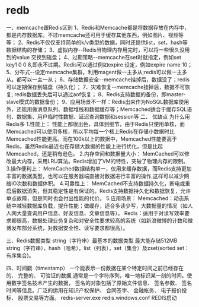 # redb
一、memcache跟Redis区别 
	1、Redis和Memcache都是将数据存放在内存中，都是内存数据库。不过memcache还可用于缓存其他东西，例如图片、视频等等；
	2、Redis不仅仅支持简单的k/v类型的数据，同时还提供list，set，hash等数据结构的存储；
	3、虚拟内存--Redis当物理内存用完时，可以将一些很久没用到的value 交换到磁盘；
	4、过期策略--memcache在set时就指定，例如set key1 0 0 8,即永不过期。Redis可以通过例如expire 设定，例如expire name 10；
	5、分布式--设定memcache集群，利用magent做一主多从;redis可以做一主多从。都可以一主一从；
	6、存储数据安全--memcache挂掉后，数据没了；redis可以定期保存到磁盘（持久化）；
	7、灾难恢复--memcache挂掉后，数据不可恢复; redis数据丢失后可以通过aof恢复；
	8、Redis支持数据的备份，即master-slave模式的数据备份；
	9、应用场景不一样：Redis出来作为NoSQL数据库使用外，还能用做消息队列、数据堆栈和数据缓存等；Memcached适合于缓存SQL语句、数据集、用户临时性数据、延迟查询数据和session等
二、 优缺点 为什么用Redis多
	 1.性能上： 
	性能上都很出色，具体到细节，由于Redis只使用单核，而Memcached可以使用多核，所以平均每一个核上Redis在存储小数据时比 
	Memcached性能更高。而在100k以上的数据中，Memcached性能要高于Redis，虽然Redis最近也在存储大数据的性能上进行优化，但是比起 Memcached，还是稍有逊色。
	2.内存空间和数据量大小： 
	MemCached可以修改最大内存，采用LRU算法。Redis增加了VM的特性，突破了物理内存的限制。
	3.操作便利上： 
	MemCached数据结构单一，仅用来缓存数据，而Redis支持更加丰富的数据类型，也可以在服务器端直接对数据进行丰富的操作,这样可以减少网络IO次数和数据体积。
	4.可靠性上： 
	MemCached不支持数据持久化，断电或重启后数据消失，但其稳定性是有保证的。Redis支持数据持久化和数据恢复，允许单点故障，但是同时也会付出性能的代价。
	5.应用场景： 
	Memcached：动态系统中减轻数据库负载，提升性能；做缓存，适合多读少写，大数据量的情况（如人人网大量查询用户信息、好友信息、文章信息等）。 
	Redis：适用于对读写效率要求都很高，数据处理业务复杂和对安全性要求较高的系统（如新浪微博的计数和微博发布部分系统，对数据安全性、读写要求都很高）。
	
三、Redis数据类型
string（字符串）最基本的数据类型 最大能存储512MB	
string（字符串），hash（哈希），list（列表），set（集合）及zset(sorted set：有序集合)。

四、时间戳（timestamp）
一个能表示一份数据在某个特定时间之前已经存在的、 完整的、 可验证的数据,通常是一个字符序列，唯一地标识某一刻的时间。使用数字签名技术产生的数据， 签名的对象包括了原始文件信息、 签名参数、 签名时间等信息。广泛的运用在知识产权保护、 合同签字、 金融帐务、 电子报价投标、 股票交易等方面。
redis-server.exe redis.windows.conf   REDIS启动

